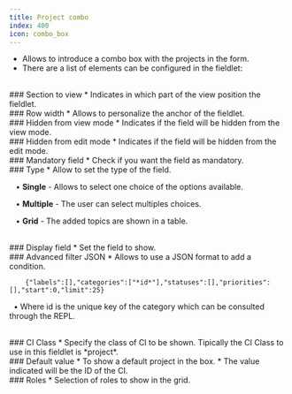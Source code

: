 ```yaml
---
title: Project combo
index: 400
icon: combo_box
---
```

* Allows to introduce a combo box with the projects in the form.
* There are a list of elements can be configured in the fieldlet:

<br />
### Section to view
* Indicates in which part of the view position the fieldlet.

<br />
### Row width
* Allows to personalize the anchor of the fieldlet.

<br />
### Hidden from view mode
* Indicates if the field will be hidden from the view mode.

<br />
### Hidden from edit mode
* Indicates if the field will be hidden from the edit mode.

<br />
### Mandatory field
* Check if you want the field as mandatory.

<br />
### Type
* Allow to set the type of the field. <br />

&nbsp; &nbsp;• **Single** - Allows to select one choice of the options available. <br />

&nbsp; &nbsp;• **Multiple** - The user can select multiples choices. <br />

&nbsp; &nbsp;• **Grid** - The added topics are shown in a table.


<br />
### Display field
* Set the field to show.

<br />
### Advanced filter JSON
* Allows to use a JSON format to add a condition.

            
        {"labels":[],"categories":["*id*"],"statuses":[],"priorities":[],"start":0,"limit":25} 


&nbsp;&nbsp;• Where id is the unique key of the category which can be consulted through the REPL.


<br />
### CI Class
* Specify the class of CI to be shown. Tipically the CI Class to use in this fieldlet is *project*.

<br />
### Default value
* To show a default project in the box. 
* The value indicated will be the ID of the CI.

<br />
### Roles
* Selection of roles to show in the grid.
